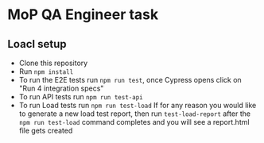 # MoP QA Engineer task

## Loacl setup

* Clone this repository
* Run `npm install`
* To run the E2E tests run `npm run test`, once Cypress opens click on "Run 4 integration specs"
* To run API tests run `npm run test-api`
* To run Load tests run `npm run test-load`
If for any reason you would like to generate a new load test report, then run `test-load-report` after the `npm run test-load` command completes and you will see a report.html file gets created
